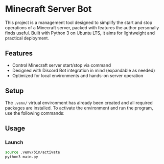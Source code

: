 # Minecraft Server Bot

This project is a management tool designed to simplify the start and stop operations of a Minecraft server, packed with features the author personally finds useful. Built with Python 3 on Ubuntu LTS, it aims for lightweight and practical deployment.

## Features

- Control Minecraft server start/stop via command
- Designed with Discord Bot integration in mind (expandable as needed)
- Optimized for local environments and hands-on server operation

## Setup

The `.venv/` virtual environment has already been created and all required packages are installed. To activate the environment and run the program, use the following commands:

## Usage

### Launch
```bash
source .venv/bin/activate
python3 main.py
```
